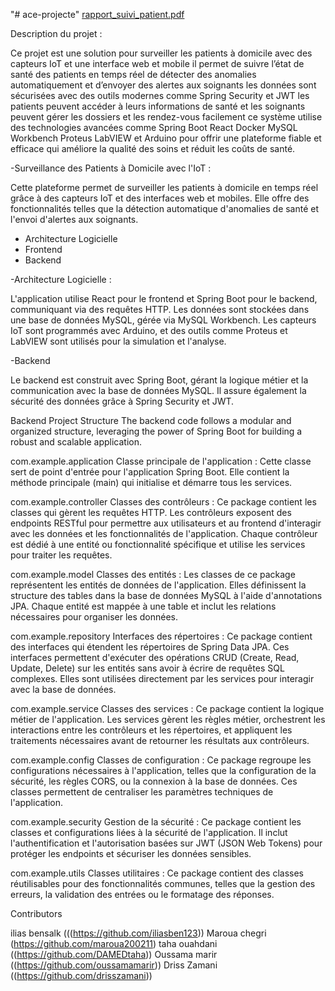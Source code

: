 "# ace-projecte" 
[rapport_suivi_patient.pdf](https://github.com/user-attachments/files/18247436/rapport_suivi_patient.pdf)


Description du projet : 

Ce projet est une solution pour surveiller les patients à domicile avec des capteurs IoT et une interface web et mobile il permet de suivre l’état de santé des patients en temps réel de détecter des anomalies automatiquement et d’envoyer des alertes aux soignants les données sont sécurisées avec des outils modernes comme Spring Security et JWT les patients peuvent accéder à leurs informations de santé et les soignants peuvent gérer les dossiers et les rendez-vous facilement ce système utilise des technologies avancées comme Spring Boot React Docker MySQL Workbench Proteus LabVIEW et Arduino pour offrir une plateforme fiable et efficace qui améliore la qualité des soins et réduit les coûts de santé.

-Surveillance des Patients à Domicile avec l'IoT :

Cette plateforme permet de surveiller les patients à domicile en temps réel grâce à des capteurs IoT et des interfaces web et mobiles. Elle offre des fonctionnalités telles que la détection automatique d'anomalies de santé et l'envoi d'alertes aux soignants.

- Architecture Logicielle
- Frontend
- Backend

  
-Architecture Logicielle :

  L'application utilise React pour le frontend et Spring Boot pour le backend, communiquant via des requêtes HTTP. Les données sont stockées dans une base de données MySQL, gérée via MySQL Workbench. Les capteurs IoT sont programmés avec Arduino, et des outils comme Proteus et LabVIEW sont utilisés pour la simulation et l'analyse.

-Backend

Le backend est construit avec Spring Boot, gérant la logique métier et la communication avec la base de données MySQL. Il assure également la sécurité des données grâce à Spring Security et JWT.

Backend Project Structure
The backend code follows a modular and organized structure, leveraging the power of Spring Boot for building a robust and scalable application.

com.example.application
Classe principale de l'application :
Cette classe sert de point d'entrée pour l'application Spring Boot. Elle contient la méthode principale (main) qui initialise et démarre tous les services.

com.example.controller
Classes des contrôleurs :
Ce package contient les classes qui gèrent les requêtes HTTP. Les contrôleurs exposent des endpoints RESTful pour permettre aux utilisateurs et au frontend d'interagir avec les données et les fonctionnalités de l'application. Chaque contrôleur est dédié à une entité ou fonctionnalité spécifique et utilise les services pour traiter les requêtes.

com.example.model
Classes des entités :
Les classes de ce package représentent les entités de données de l'application. Elles définissent la structure des tables dans la base de données MySQL à l'aide d'annotations JPA. Chaque entité est mappée à une table et inclut les relations nécessaires pour organiser les données.

com.example.repository
Interfaces des répertoires :
Ce package contient des interfaces qui étendent les répertoires de Spring Data JPA. Ces interfaces permettent d'exécuter des opérations CRUD (Create, Read, Update, Delete) sur les entités sans avoir à écrire de requêtes SQL complexes. Elles sont utilisées directement par les services pour interagir avec la base de données.

com.example.service
Classes des services :
Ce package contient la logique métier de l'application. Les services gèrent les règles métier, orchestrent les interactions entre les contrôleurs et les répertoires, et appliquent les traitements nécessaires avant de retourner les résultats aux contrôleurs.

com.example.config
Classes de configuration :
Ce package regroupe les configurations nécessaires à l'application, telles que la configuration de la sécurité, les règles CORS, ou la connexion à la base de données. Ces classes permettent de centraliser les paramètres techniques de l'application.

com.example.security
Gestion de la sécurité :
Ce package contient les classes et configurations liées à la sécurité de l'application. Il inclut l'authentification et l'autorisation basées sur JWT (JSON Web Tokens) pour protéger les endpoints et sécuriser les données sensibles.

com.example.utils
Classes utilitaires :
Ce package contient des classes réutilisables pour des fonctionnalités communes, telles que la gestion des erreurs, la validation des entrées ou le formatage des réponses.

Contributors

ilias bensalk (((https://github.com/iliasben123))
Maroua chegri (https://github.com/maroua200211)
taha ouahdani ((https://github.com/DAMEDtaha))
Oussama marir  ((https://github.com/oussamamarir))
Driss Zamani    ((https://github.com/drisszamani))






